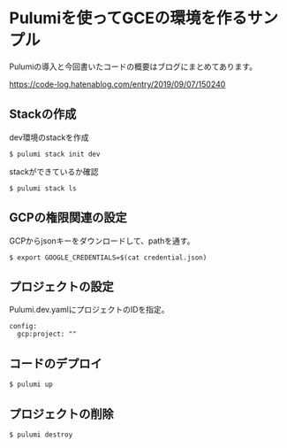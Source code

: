 # Pulumiを使ってGCEの環境を作るサンプル

Pulumiの導入と今回書いたコードの概要はブログにまとめてあります。

https://code-log.hatenablog.com/entry/2019/09/07/150240

## Stackの作成

dev環境のstackを作成
```
$ pulumi stack init dev
```

stackができているか確認
```
$ pulumi stack ls
```

## GCPの権限関連の設定

GCPからjsonキーをダウンロードして、pathを通す。

```
$ export GOOGLE_CREDENTIALS=$(cat credential.json)
```

## プロジェクトの設定

Pulumi.dev.yamlにプロジェクトのIDを指定。

```
config:
  gcp:project: ""
```

## コードのデプロイ

```
$ pulumi up
```

## プロジェクトの削除

```
$ pulumi destroy
```
